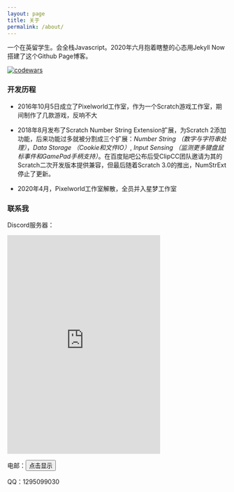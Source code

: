 ```yaml
---
layout: page
title: 关于
permalink: /about/
---
```


一个在英留学生。会全栈Javascript。2020年六月抱着瞎整的心态用Jekyll Now搭建了这个Github Page博客。

[![codewars](https://www.codewars.com/users/fengshuo2004/badges/small)](https://www.codewars.com/users/fengshuo2004)

### 开发历程

- 2016年10月5日成立了Pixelworld工作室，作为一个Scratch游戏工作室，期间制作了几款游戏，反响不大

- 2018年8月发布了Scratch Number String Extension扩展，为Scratch 2添加功能，后来功能过多就被分割成三个扩展：*Number String （数字与字符串处理）*，*Data Storage （Cookie和文件IO）*, *Input Sensing （监测更多键盘鼠标事件和GamePad手柄支持）*。在百度贴吧公布后受ClipCC团队邀请为其的Scratch二次开发版本提供兼容，但最后随着Scratch 3.0的推出，NumStrExt停止了更新。

- 2020年4月，Pixelworld工作室解散，全员并入星梦工作室

### 联系我

Discord服务器：

<iframe src="https://discord.com/widget?id=599498357072723976&theme=dark" width="350" height="500" allowtransparency="true" frameborder="0" sandbox="allow-popups allow-popups-to-escape-sandbox allow-same-origin allow-scripts"></iframe>

电邮：<input type="button" value="点击显示" onclick="this.outerHTML='\x66\x65\x6e\x67\x73\x68\x75\x6f\x32\x30\x30\x34\x40\x31\x36\x33\x2e\x63\x6f\x6d'">

QQ：1295099030